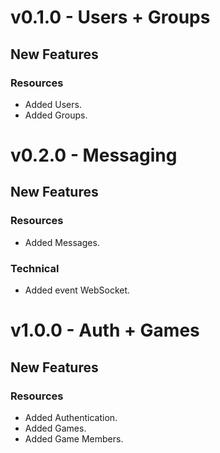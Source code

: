 # v0.1.0 - Users + Groups

## New Features

### Resources

+ Added Users.
+ Added Groups.

# v0.2.0 - Messaging

## New Features

### Resources

+ Added Messages.

### Technical

+ Added event WebSocket.

# v1.0.0 - Auth + Games

## New Features

### Resources

+ Added Authentication.
+ Added Games.
+ Added Game Members.
